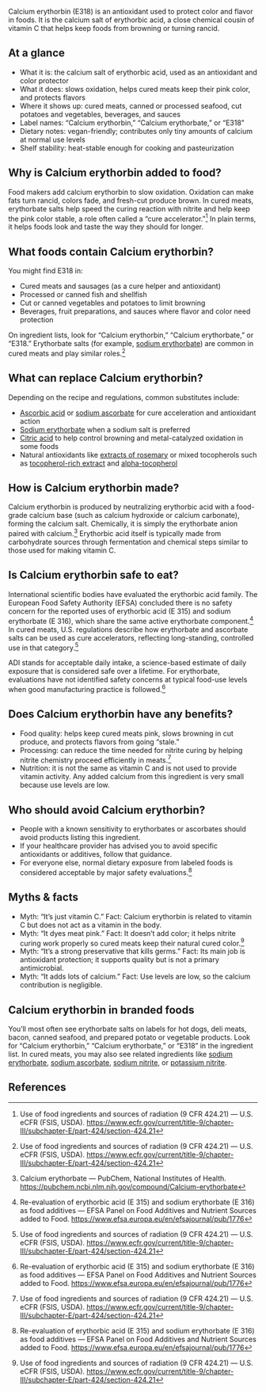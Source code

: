 Calcium erythorbin (E318) is an antioxidant used to protect color and flavor in foods. It is the calcium salt of erythorbic acid, a close chemical cousin of vitamin C that helps keep foods from browning or turning rancid.

<!--more-->

## At a glance
- What it is: the calcium salt of erythorbic acid, used as an antioxidant and color protector
- What it does: slows oxidation, helps cured meats keep their pink color, and protects flavors
- Where it shows up: cured meats, canned or processed seafood, cut potatoes and vegetables, beverages, and sauces
- Label names: “Calcium erythorbin,” “Calcium erythorbate,” or “E318”
- Dietary notes: vegan-friendly; contributes only tiny amounts of calcium at normal use levels
- Shelf stability: heat-stable enough for cooking and pasteurization

## Why is Calcium erythorbin added to food?
Food makers add calcium erythorbin to slow oxidation. Oxidation can make fats turn rancid, colors fade, and fresh-cut produce brown. In cured meats, erythorbate salts help speed the curing reaction with nitrite and help keep the pink color stable, a role often called a “cure accelerator.”[^2] In plain terms, it helps foods look and taste the way they should for longer.

## What foods contain Calcium erythorbin?
You might find E318 in:
- Cured meats and sausages (as a cure helper and antioxidant)
- Processed or canned fish and shellfish
- Cut or canned vegetables and potatoes to limit browning
- Beverages, fruit preparations, and sauces where flavor and color need protection

On ingredient lists, look for “Calcium erythorbin,” “Calcium erythorbate,” or “E318.” Erythorbate salts (for example, [sodium erythorbate](/e316-sodium-erythorbate)) are common in cured meats and play similar roles.[^2]

## What can replace Calcium erythorbin?
Depending on the recipe and regulations, common substitutes include:
- [Ascorbic acid](/e300-ascorbic-acid) or [sodium ascorbate](/e301-sodium-ascorbate) for cure acceleration and antioxidant action
- [Sodium erythorbate](/e316-sodium-erythorbate) when a sodium salt is preferred
- [Citric acid](/e330-citric-acid) to help control browning and metal-catalyzed oxidation in some foods
- Natural antioxidants like [extracts of rosemary](/e392-extracts-of-rosemary) or mixed tocopherols such as [tocopherol-rich extract](/e306-tocopherol-rich-extract) and [alpha-tocopherol](/e307-alpha-tocopherol)

## How is Calcium erythorbin made?
Calcium erythorbin is produced by neutralizing erythorbic acid with a food-grade calcium base (such as calcium hydroxide or calcium carbonate), forming the calcium salt. Chemically, it is simply the erythorbate anion paired with calcium.[^3] Erythorbic acid itself is typically made from carbohydrate sources through fermentation and chemical steps similar to those used for making vitamin C.

## Is Calcium erythorbin safe to eat?
International scientific bodies have evaluated the erythorbic acid family. The European Food Safety Authority (EFSA) concluded there is no safety concern for the reported uses of erythorbic acid (E 315) and sodium erythorbate (E 316), which share the same active erythorbate component.[^1] In cured meats, U.S. regulations describe how erythorbate and ascorbate salts can be used as cure accelerators, reflecting long-standing, controlled use in that category.[^2]

ADI stands for acceptable daily intake, a science-based estimate of daily exposure that is considered safe over a lifetime. For erythorbate, evaluations have not identified safety concerns at typical food-use levels when good manufacturing practice is followed.[^1]

## Does Calcium erythorbin have any benefits?
- Food quality: helps keep cured meats pink, slows browning in cut produce, and protects flavors from going “stale.”
- Processing: can reduce the time needed for nitrite curing by helping nitrite chemistry proceed efficiently in meats.[^2]
- Nutrition: it is not the same as vitamin C and is not used to provide vitamin activity. Any added calcium from this ingredient is very small because use levels are low.

## Who should avoid Calcium erythorbin?
- People with a known sensitivity to erythorbates or ascorbates should avoid products listing this ingredient.
- If your healthcare provider has advised you to avoid specific antioxidants or additives, follow that guidance.
- For everyone else, normal dietary exposure from labeled foods is considered acceptable by major safety evaluations.[^1]

## Myths & facts
- Myth: “It’s just vitamin C.” Fact: Calcium erythorbin is related to vitamin C but does not act as a vitamin in the body.
- Myth: “It dyes meat pink.” Fact: It doesn’t add color; it helps nitrite curing work properly so cured meats keep their natural cured color.[^2]
- Myth: “It’s a strong preservative that kills germs.” Fact: Its main job is antioxidant protection; it supports quality but is not a primary antimicrobial.
- Myth: “It adds lots of calcium.” Fact: Use levels are low, so the calcium contribution is negligible.

## Calcium erythorbin in branded foods
You’ll most often see erythorbate salts on labels for hot dogs, deli meats, bacon, canned seafood, and prepared potato or vegetable products. Look for “Calcium erythorbin,” “Calcium erythorbate,” or “E318” in the ingredient list. In cured meats, you may also see related ingredients like [sodium erythorbate](/e316-sodium-erythorbate), [sodium ascorbate](/e301-sodium-ascorbate), [sodium nitrite](/e250-sodium-nitrite), or [potassium nitrite](/e249-potassium-nitrite).

## References
[^1]: Re-evaluation of erythorbic acid (E 315) and sodium erythorbate (E 316) as food additives — EFSA Panel on Food Additives and Nutrient Sources added to Food. https://www.efsa.europa.eu/en/efsajournal/pub/1776
[^2]: Use of food ingredients and sources of radiation (9 CFR 424.21) — U.S. eCFR (FSIS, USDA). https://www.ecfr.gov/current/title-9/chapter-III/subchapter-E/part-424/section-424.21
[^3]: Calcium erythorbate — PubChem, National Institutes of Health. https://pubchem.ncbi.nlm.nih.gov/compound/Calcium-erythorbate
